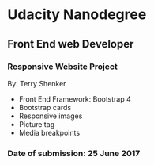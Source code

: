 # Udacity Nanodegree
## Front End web Developer

### Responsive Website Project

By: Terry Shenker

- Front End Framework: Bootstrap 4 
- Bootstrap cards
- Responsive images
- Picture tag
- Media breakpoints

### Date of submission: 25 June 2017
